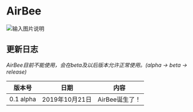 # AirBee
![输入图片说明](https://images.gitee.com/uploads/images/2020/0225/143029_8819613f_1590966.png "AirBee")
## 更新日志 ##

*AirBee目前不能使用，会在beta及以后版本允许正常使用。(alpha -> beta -> release)*

版本号 | 日期 | 内容
:---: | :---: | :---:
0.1 alpha | 2019年10月21日 | AirBee诞生了！